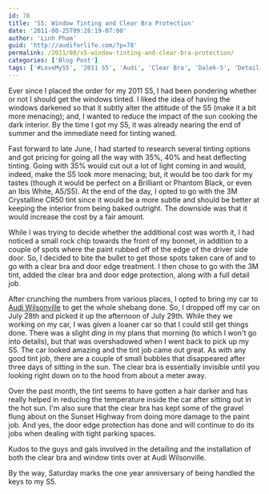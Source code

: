 ```yaml
---
id: 78
title: 'S5: Window Tinting and Clear Bra Protection'
date: '2011-08-25T09:28:19-07:00'
author: 'Linh Pham'
guid: 'http://audiforlife.com/?p=78'
permalink: /2011/08/s5-window-tinting-and-clear-bra-protection/
categories: ['Blog Post']
tags: ['#LoveMyS5', '2011 S5', 'Audi', 'Clear Bra', 'Dalek-5', 'Detailing', 'Tinting']
---
```


Ever since I placed the order for my 2011 S5, I had been pondering whether or not I should get the windows tinted. I liked the idea of having the windows darkened so that it subtly alter the attitude of the S5 (make it a bit more menacing); and, I wanted to reduce the impact of the sun cooking the dark interior. By the time I got my S5, it was already nearing the end of summer and the immediate need for tinting waned.

Fast forward to late June, I had started to research several tinting options and got pricing for going all the way with 35%, 40% and heat deflecting tinting. Going with 35% would cut out a lot of light coming in and would, indeed, make the S5 look more menacing; but, it would be too dark for my tastes (though it would be perfect on a Brilliant or Phantom Black, or even an Ibis White, A5/S5). At the end of the day, I opted to go with the 3M Crystalline CR50 tint since it would be a more subtle and should be better at keeping the interior from being baked outright. The downside was that it would increase the cost by a fair amount.

While I was trying to decide whether the additional cost was worth it, I had noticed a small rock chip towards the front of my bonnet, in addition to a couple of spots where the paint rubbed off of the edge of the driver side door. So, I decided to bite the bullet to get those spots taken care of and to go with a clear bra and door edge treatment. I then chose to go with the 3M tint, added the clear bra and door edge protection, along with a full detail job.

After crunching the numbers from various places, I opted to bring my car to [Audi Wilsonville](http://www.audiwilsonville.com/) to get the whole shebang done. So, I dropped off my car on July 28th and picked it up the afternoon of July 29th. While they we working on my car, I was given a loaner car so that I could still get things done. There was a slight _ding_ in my plans that morning (to which I won't go into details), but that was overshadowed when I went back to pick up my S5. The car looked amazing and the tint job came out great. As with any good tint job, there are a couple of small bubbles that disappeared after three days of sitting in the sun. The clear bra is essentially invisible until you looking right down on to the hood from about a meter away.

Over the past month, the tint seems to have gotten a hair darker and has really helped in reducing the temperature inside the car after sitting out in the hot sun. I'm also sure that the clear bra has kept some of the gravel flung about on the Sunset Highway from doing more damage to the paint job. And yes, the door edge protection has done and will continue to do its jobs when dealing with tight parking spaces.

Kudos to the guys and gals involved in the detailing and the installation of both the clear bra and window tints over at Audi Wilsonville.

By the way, Saturday marks the one year anniversary of being handled the keys to my S5.
